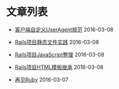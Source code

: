 # 文章列表

* [客户端自定义UserAgent规范](https://github.com/delongw/delongw.github.io/blob/master/markdown/UserAgent%20in%20pp.md) 2016-03-08

* [Rails项目静态文件实践](https://github.com/delongw/delongw.github.io/blob/master/markdown/rails%20static%20file%20standard.md) 2016-03-08

* [Rails项目JavaScript整理](https://github.com/delongw/delongw.github.io/blob/master/markdown/rails%20javascript%20arrange.md) 2016-03-08

* [Rails项目HTML模板继承](https://github.com/delongw/delongw.github.io/blob/master/markdown/rails%20template%20inheritance.md) 2016-03-08

* [再见Ruby](https://github.com/delongw/delongw.github.io/blob/master/markdown/goodbye%20ruby.md) 2016-03-07